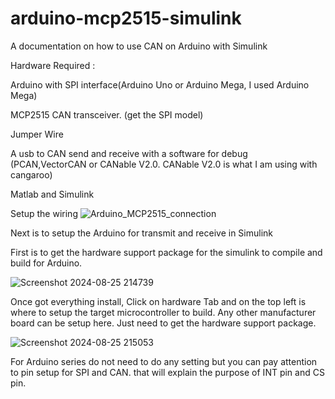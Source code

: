 # arduino-mcp2515-simulink
A documentation on how to use CAN on Arduino with Simulink 

Hardware Required : 

Arduino with SPI interface(Arduino Uno or Arduino Mega, I used Arduino Mega)

MCP2515 CAN transceiver. (get the SPI model)

Jumper Wire

A usb to CAN send and receive with a software for debug (PCAN,VectorCAN or CANable V2.0. CANable V2.0 is what I am using with cangaroo)

Matlab and Simulink

Setup the wiring 
![Arduino_MCP2515_connection](https://github.com/user-attachments/assets/b9af91c2-6201-4ce9-a421-89c0464168bb)

Next is to setup the Arduino for transmit and receive in Simulink

First is to get the hardware support package for the simulink to compile and build for Arduino. 

![Screenshot 2024-08-25 214739](https://github.com/user-attachments/assets/b96a2082-3baf-414b-96b5-99f3a20624e4)

Once got everything install, Click on hardware Tab and on the top left is where to setup the target microcontroller to build. Any other manufacturer board can be setup here. Just need to get the hardware support package.

![Screenshot 2024-08-25 215053](https://github.com/user-attachments/assets/36d54a82-aed4-4a01-abc0-311b706a95c0)

For Arduino series do not need to do any setting but you can pay attention to pin setup for SPI and CAN. that will explain the purpose of INT pin and CS pin.



